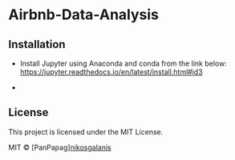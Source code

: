# Airbnb-Data-Analysis


## Installation
* Install Jupyter using Anaconda and conda from the link below:\
https://jupyter.readthedocs.io/en/latest/install.html#id3

*


## License
This project is licensed under the MIT License.

MIT © [PanPapag][nikosgalanis]()
